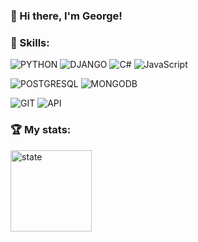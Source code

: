### 👋 Hi there, I'm George! 

### 🔨 Skills:


![PYTHON](https://img.shields.io/badge/Python-87abdd?style=for-the-badge&logo=python&logoColor=white)
![DJANGO](https://img.shields.io/badge/Django-092E20?style=for-the-badge&logo=django&logoColor=white)
![C#](https://img.shields.io/badge/C%23-239120?style=for-the-badge&logo=c-sharp&logoColor=white)
![JavaScript](https://img.shields.io/badge/-JavaScript-F9DC3E?style=for-the-badge&logo=JavaScript&logoColor=black)

![POSTGRESQL](https://img.shields.io/badge/PostgreSQL-316192?style=for-the-badge&logo=postgresql&logoColor=white)
![MONGODB](https://img.shields.io/badge/MongoDB-4EA94B?style=for-the-badge&logo=mongodb&logoColor=white)


![GIT](https://img.shields.io/badge/-Git-3f2c00?style=for-the-badge&logo=GIT&logoColor=f05030)
![API](https://img.shields.io/badge/-API-141130?style=for-the-badge)


### :trophy: My stats:

<div>
<a href="https://github-readme-stats.vercel.app/api/top-langs/?username=George-c0de&layout=compact">
  <img height="130" src="https://github-readme-stats.vercel.app/api/top-langs/?username=George-c0de&layout=compact"  alt="state"/>
</a>
</div>
